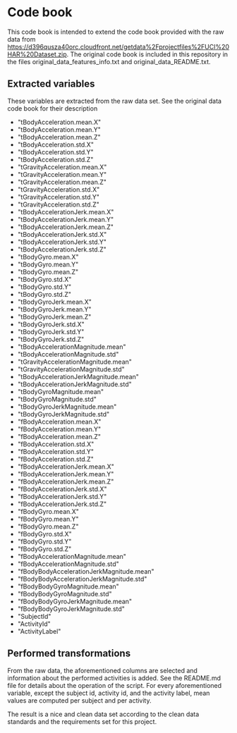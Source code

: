 # Code book
This code book is intended to extend the code book provided with the raw data from <https://d396qusza40orc.cloudfront.net/getdata%2Fprojectfiles%2FUCI%20HAR%20Dataset.zip>.
The original code book is included in this repository in the files original\_data\_features\_info.txt and original\_data\_README.txt.

## Extracted variables
These variables are extracted from the raw data set. See the original data code book for their description
- "tBodyAcceleration.mean.X"
- "tBodyAcceleration.mean.Y"               
- "tBodyAcceleration.mean.Z"
- "tBodyAcceleration.std.X"                
- "tBodyAcceleration.std.Y"
- "tBodyAcceleration.std.Z"                
- "tGravityAcceleration.mean.X"
- "tGravityAcceleration.mean.Y"            
- "tGravityAcceleration.mean.Z"
- "tGravityAcceleration.std.X"             
- "tGravityAcceleration.std.Y"
- "tGravityAcceleration.std.Z"             
- "tBodyAccelerationJerk.mean.X"
- "tBodyAccelerationJerk.mean.Y"           
- "tBodyAccelerationJerk.mean.Z"
- "tBodyAccelerationJerk.std.X"            
- "tBodyAccelerationJerk.std.Y"
- "tBodyAccelerationJerk.std.Z"            
- "tBodyGyro.mean.X"
- "tBodyGyro.mean.Y"                       
- "tBodyGyro.mean.Z"
- "tBodyGyro.std.X"                        
- "tBodyGyro.std.Y"
- "tBodyGyro.std.Z"                        
- "tBodyGyroJerk.mean.X"
- "tBodyGyroJerk.mean.Y"                   
- "tBodyGyroJerk.mean.Z"
- "tBodyGyroJerk.std.X"                    
- "tBodyGyroJerk.std.Y"
- "tBodyGyroJerk.std.Z"                    
- "tBodyAccelerationMagnitude.mean"
- "tBodyAccelerationMagnitude.std"         
- "tGravityAccelerationMagnitude.mean"
- "tGravityAccelerationMagnitude.std"      
- "tBodyAccelerationJerkMagnitude.mean"
- "tBodyAccelerationJerkMagnitude.std"     
- "tBodyGyroMagnitude.mean"
- "tBodyGyroMagnitude.std"                 
- "tBodyGyroJerkMagnitude.mean"
- "tBodyGyroJerkMagnitude.std"             
- "fBodyAcceleration.mean.X"
- "fBodyAcceleration.mean.Y"               
- "fBodyAcceleration.mean.Z"
- "fBodyAcceleration.std.X"                
- "fBodyAcceleration.std.Y"
- "fBodyAcceleration.std.Z"                
- "fBodyAccelerationJerk.mean.X"
- "fBodyAccelerationJerk.mean.Y"           
- "fBodyAccelerationJerk.mean.Z"
- "fBodyAccelerationJerk.std.X"            
- "fBodyAccelerationJerk.std.Y"
- "fBodyAccelerationJerk.std.Z"            
- "fBodyGyro.mean.X"
- "fBodyGyro.mean.Y"                       
- "fBodyGyro.mean.Z"
- "fBodyGyro.std.X"                        
- "fBodyGyro.std.Y"
- "fBodyGyro.std.Z"                        
- "fBodyAccelerationMagnitude.mean"
- "fBodyAccelerationMagnitude.std"         
- "fBodyBodyAccelerationJerkMagnitude.mean"
- "fBodyBodyAccelerationJerkMagnitude.std" 
- "fBodyBodyGyroMagnitude.mean"
- "fBodyBodyGyroMagnitude.std"             
- "fBodyBodyGyroJerkMagnitude.mean"
- "fBodyBodyGyroJerkMagnitude.std"
- "SubjectId"
- "ActivityId"
- "ActivityLabel"

## Performed transformations
From the raw data, the aforementioned columns are selected and information about the performed activities is added. 
See the README.md file for details about the operation of the script.
For every aforementioned variable, except the subject id, activity id, and the activity label, mean values are computed per subject and per activity.

The result is a nice and clean data set according to the clean data standards and the requirements set for this project.